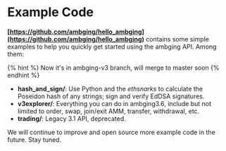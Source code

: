 # Example Code

**[https://github.com/ambging/hello_ambging](https://github.com/ambging/hello_ambging)** contains some simple examples to help you quickly get started using the ambging API. Among them:

{% hint %}
Now it's in ambging-v3 branch, will merge to master soon
{% endhint %}

- **hash_and_sign/**: Use Python and the *ethsnarks* to calculate the Poseidon hash of any strings; sign and verify EdDSA signatures.
- **v3explorer/**: Everything you can do in ambging3.6, include but not limited to order, swap, join/exit AMM, transfer, withdrawal, etc.
- **trading/**: Legacy 3.1 API, deprecated.

We will continue to improve and open source more example code in the future. Stay tuned.